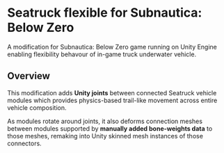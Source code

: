 # Seatruck flexible for Subnautica: Below Zero

A modification for Subnautica: Below Zero game running on Unity Engine enabling flexibility behavour of in-game truck underwater vehicle.

## Overview

This modification adds **Unity joints** between connected Seatruck vehicle modules which provides physics-based trail-like movement across entire vehicle composition. 

As modules rotate around joints, it also deforms connection meshes between modules supported by **manually added bone-weights data** to those meshes, remaking into Unity skinned mesh instances of those connectors.

